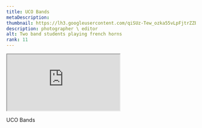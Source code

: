 ```yaml
---
title: UCO Bands
metaDescription: 
thumbnail: https://lh3.googleusercontent.com/qiSUz-Tew_ozka55vLpFjtrZZBN1v3RLnyH68DHNznrKf_MI6bS_OUA8CBl9EPeh1vW3szp-QA_QWyq0gfTarrYgTQ8h729KfaGDyYeduHFBmHwBKGU8OdxKV_4_Sh2hftqkz4LC5w=w2400
description: photographer \ editor
alt: Two band students playing french horns
rank: 11
---
```



<iframe src="https://www.youtube.com/embed/Xtz82rGCkUA" class="youtube-iframe"></iframe>

UCO Bands